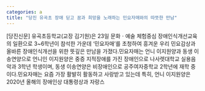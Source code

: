 ```yaml
---
categories: a
title: "당진 유곡초 장애 딛고 꿈과 희망을 노래하는 민요자매와의 따뜻한 만남"
---
```

[당진신문] 유곡초등학교(교장 김기원)은 23일 문화ㆍ예술 체험중심 장애인식개선교육의 일환으로 3~6학년이 참석한 가운데 ‘민요자매’를 초청하여 흥겨운 우리 민요감상과 올바른 장애인식개선을 위한 뜻깊은 만남을 가졌다.민요자매는 언니 이지원양과 동생 이송연양으로 언니인 이지원양은 중증 지적장애를 가진 장애인으로 나사렛대학교 실용음악과 3학년 학생이며, 동생 이송연양은 비장애인으로 공주여자중학교 2학년에 재학 중이다.민요자매는 요즘 가장 활발히 활동하고 사랑받고 있는데 특히, 언니 이지원양은 2020년 올해의 장애인상 대통령상과 자랑스